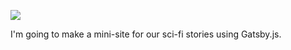 ![](https://db-feed.s3.amazonaws.com/legacy/Screen_Shot_2018_03_13_at_11_00_53_AM-1520953302733.png)

I'm going to make a mini-site for our sci-fi stories using Gatsby.js.
